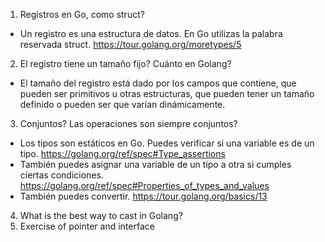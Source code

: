 1. Registros en Go, como struct?
  - Un registro es una estructura de datos. En Go utilizas la palabra reservada struct.
https://tour.golang.org/moretypes/5

2. El registro tiene un tamaño fijo? Cuánto en Golang?
  - El tamaño del registro está dado por los campos que contiene, que pueden ser primitivos u otras estructuras, que pueden tener un tamaño definido o pueden ser que varían dinámicamente.

3. Conjuntos? Las operaciones son siempre conjuntos?
  - Los tipos son estáticos en Go. Puedes verificar si una variable es de un tipo. https://golang.org/ref/spec#Type_assertions
  - También puedes asignar una variable de un tipo a otra si cumples ciertas condiciones. https://golang.org/ref/spec#Properties_of_types_and_values
  - También puedes convertir. https://tour.golang.org/basics/13

4. What is the best way to cast in Golang?
5. Exercise of pointer and interface

